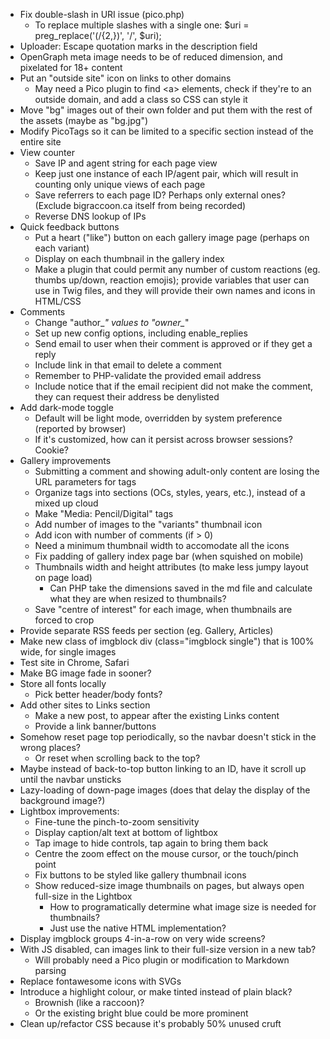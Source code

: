 * Fix double-slash in URI issue (pico.php)
	* To replace multiple slashes with a single one: $uri = preg_replace('(\/{2,})', '/', $uri);
* Uploader: Escape quotation marks in the description field
* OpenGraph meta image needs to be of reduced dimension, and pixelated for 18+ content
* Put an "outside site" icon on links to other domains
	* May need a Pico plugin to find \<a> elements, check if they're to an outside domain, and add a class so CSS can style it
* Move "bg" images out of their own folder and put them with the rest of the assets (maybe as "bg.jpg")
* Modify PicoTags so it can be limited to a specific section instead of the entire site
* View counter
	* Save IP and agent string for each page view
	* Keep just one instance of each IP/agent pair, which will result in counting only unique views of each page
	* Save referrers to each page ID?  Perhaps only external ones?  (Exclude bigraccoon.ca itself from being recorded)
	* Reverse DNS lookup of IPs
* Quick feedback buttons
	* Put a heart ("like") button on each gallery image page (perhaps on each variant)
	* Display on each thumbnail in the gallery index
	* Make a plugin that could permit any number of custom reactions (eg. thumbs up/down, reaction emojis); provide variables that user can use in Twig files, and they will provide their own names and icons in HTML/CSS
* Comments
	* Change "author_*" values to "owner_*"
	* Set up new config options, including enable_replies
	* Send email to user when their comment is approved or if they get a reply
	* Include link in that email to delete a comment
	* Remember to PHP-validate the provided email address
	* Include notice that if the email recipient did not make the comment, they can request their address be denylisted
* Add dark-mode toggle
	* Default will be light mode, overridden by system preference (reported by browser)
	* If it's customized, how can it persist across browser sessions?  Cookie?
* Gallery improvements
	* Submitting a comment and showing adult-only content are losing the URL parameters for tags
	* Organize tags into sections (OCs, styles, years, etc.), instead of a mixed up cloud
	* Make "Media: Pencil/Digital" tags
	* Add number of images to the "variants" thumbnail icon
	* Add icon with number of comments (if > 0)
	* Need a minimum thumbnail width to accomodate all the icons
	* Fix padding of gallery index page bar (when squished on mobile)
	* Thumbnails width and height attributes (to make less jumpy layout on page load)
		* Can PHP take the dimensions saved in the md file and calculate what they are when resized to thumbnails?
	* Save "centre of interest" for each image, when thumbnails are forced to crop
* Provide separate RSS feeds per section (eg. Gallery, Articles)
* Make new class of imgblock div (class="imgblock single") that is 100% wide, for single images
* Test site in Chrome, Safari
* Make BG image fade in sooner?
* Store all fonts locally
	* Pick better header/body fonts?
* Add other sites to Links section
	* Make a new post, to appear after the existing Links content
	* Provide a link banner/buttons
* Somehow reset page top periodically, so the navbar doesn't stick in the wrong places?
	* Or reset when scrolling back to the top?
* Maybe instead of back-to-top button linking to an ID, have it scroll up until the navbar unsticks
* Lazy-loading of down-page images (does that delay the display of the background image?)
* Lightbox improvements:
	* Fine-tune the pinch-to-zoom sensitivity
	* Display caption/alt text at bottom of lightbox
	* Tap image to hide controls, tap again to bring them back
	* Centre the zoom effect on the mouse cursor, or the touch/pinch point
	* Fix buttons to be styled like gallery thumbnail icons
	* Show reduced-size image thumbnails on pages, but always open full-size in the Lightbox
		* How to programatically determine what image size is needed for thumbnails?
		* Just use the native HTML implementation?
* Display imgblock groups 4-in-a-row on very wide screens?
* With JS disabled, can images link to their full-size version in a new tab?
	* Will probably need a Pico plugin or modification to Markdown parsing
* Replace fontawesome icons with SVGs
* Introduce a highlight colour, or make tinted instead of plain black?
	* Brownish (like a raccoon)?
	* Or the existing bright blue could be more prominent
* Clean up/refactor CSS because it's probably 50% unused cruft
